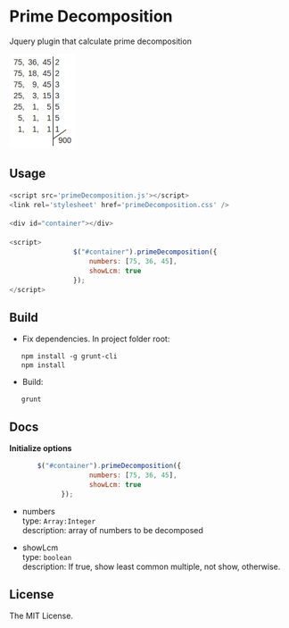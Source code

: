 Prime Decomposition
=============

Jquery plugin that calculate prime decomposition

![Prime Decomposition](https://raw.githubusercontent.com/LaercioSantana/primeDecomposition/master/example/imgs/example.png)

Usage
-----

```js
<script src='primeDecomposition.js'></script>
<link rel='stylesheet' href='primeDecomposition.css' />

<div id="container"></div>

<script>
				$("#container").primeDecomposition({
					numbers: [75, 36, 45],
					showLcm: true
				});
</script>
```

Build
------
 * Fix dependencies. In project folder root:
 
 ```
    npm install -g grunt-cli
    npm install
 ```
 
 * Build:
 
 ```
    grunt
 ```

Docs
----- 
**Initialize options**
    
```js
       $("#container").primeDecomposition({
					numbers: [75, 36, 45],
					showLcm: true
			 });
```
    
* numbers <br />
  type: `Array:Integer` <br />
  description: array of numbers to be decomposed

* showLcm <br />
  type: `boolean` <br />
  description: If true, show least common multiple, not show, otherwise.
    
License
-------
The MIT License.
